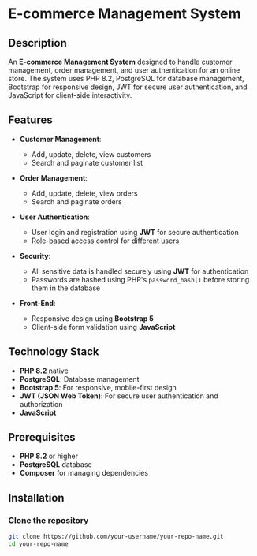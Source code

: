 # E-commerce Management System

## Description

An **E-commerce Management System** designed to handle customer management, order management, and user authentication for an online store. The system uses PHP 8.2, PostgreSQL for database management, Bootstrap for responsive design, JWT for secure user authentication, and JavaScript for client-side interactivity.

## Features

- **Customer Management**:
  - Add, update, delete, view customers
  - Search and paginate customer list
  
- **Order Management**:
  - Add, update, delete, view orders
  - Search and paginate orders
  
- **User Authentication**:
  - User login and registration using **JWT** for secure authentication
  - Role-based access control for different users
  
- **Security**:
  - All sensitive data is handled securely using **JWT** for authentication
  - Passwords are hashed using PHP's `password_hash()` before storing them in the database
  
- **Front-End**:
  - Responsive design using **Bootstrap 5**
  - Client-side form validation using **JavaScript**

## Technology Stack

- **PHP 8.2** native
- **PostgreSQL**: Database management
- **Bootstrap 5**: For responsive, mobile-first design
- **JWT (JSON Web Token)**: For secure user authentication and authorization
- **JavaScript**

## Prerequisites

- **PHP 8.2** or higher
- **PostgreSQL** database
- **Composer** for managing dependencies

## Installation

### Clone the repository

```bash
git clone https://github.com/your-username/your-repo-name.git
cd your-repo-name
